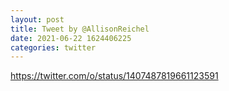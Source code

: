 ```yaml
--- 
layout: post 
title: Tweet by @AllisonReichel 
date: 2021-06-22 1624406225 
categories: twitter 
--- 
```

https://twitter.com/o/status/1407487819661123591